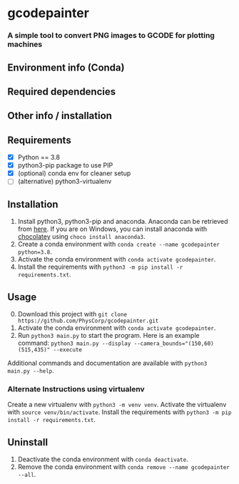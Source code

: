 # gcodepainter
### A simple tool to convert PNG images to GCODE for plotting machines

## Environment info (Conda)

## Required dependencies

## Other info / installation

<!--  -->

## Requirements
- [x] Python == 3.8
- [x] python3-pip package to use PIP
- [x] (optional) conda env for cleaner setup
- [ ] (alternative) python3-virtualenv

## Installation
1. Install python3, python3-pip and anaconda. Anaconda can be retrieved from [here](https://www.anaconda.com/products/individual). If you are on Windows, you can install anaconda with [chocolatey](https://chocolatey.org/) using `choco install anaconda3`.
2. Create a conda environment with `conda create --name gcodepainter python=3.8`.
3. Activate the conda environment with `conda activate gcodepainter`.
4. Install the requirements with `python3 -m pip install -r requirements.txt`.

<!--  -->

## Usage
0. Download this project with `git clone https://github.com/PhysCorp/gcodepainter.git`
1. Activate the conda environment with `conda activate gcodepainter`.
2. Run `python3 main.py` to start the program. Here is an example command:
```python3 main.py --display --camera_bounds="(150,60)(515,435)" --execute```

Additional commands and documentation are available with `python3 main.py --help`.

### Alternate Instructions using virtualenv
Create a new virtualenv with `python3 -m venv venv`.
Activate the virtualenv with `source venv/bin/activate`.
Install the requirements with `python3 -m pip install -r requirements.txt`.

## Uninstall
1. Deactivate the conda environment with `conda deactivate`.
2. Remove the conda environment with `conda remove --name gcodepainter --all`.